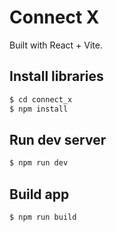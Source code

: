 # Connect X
Built with React + Vite.

## Install libraries
```bash
$ cd connect_x
$ npm install
```

## Run dev server
```bash
$ npm run dev
```

## Build app
```bash
$ npm run build
```
